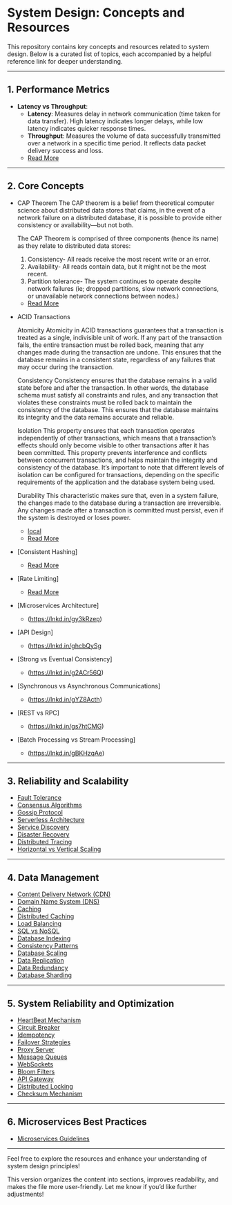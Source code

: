 # System Design: Concepts and Resources

This repository contains key concepts and resources related to system design. Below is a curated list of topics, each accompanied by a helpful reference link for deeper understanding.

---

## 1. Performance Metrics
- **Latency vs Throughput**: 
  - **Latency**: Measures delay in network communication (time taken for data transfer). High latency indicates longer delays, while low latency indicates quicker response times.
  - **Throughput**: Measures the volume of data successfully transmitted over a network in a specific time period. It reflects data packet delivery success and loss.
  - [Read More](https://aws.amazon.com/compare/the-difference-between-throughput-and-latency/)

---

## 2. Core Concepts
- CAP Theorem
  The CAP theorem is a belief from theoretical computer science about distributed data stores that claims, in the event of a network failure on a distributed database, it is possible to 
  provide either consistency or availability—but not both.
  
  The CAP Theorem is comprised of three components (hence its name) as they relate to distributed data stores:
  1.  Consistency- All reads receive the most recent write or an error.
  2.  Availability- All reads contain data, but it might not be the most recent.
  3.  Partition tolerance- The system continues to operate despite network failures (ie; dropped partitions, slow network connections, or unavailable network connections between nodes.)

  - [Read More](https://lnkd.in/gV7NunUD)
  
- ACID Transactions

  Atomicity
  Atomicity in ACID transactions guarantees that a transaction is treated as a single, indivisible unit of work. If any part of the transaction fails, the entire transaction must be rolled 
  back, meaning that any changes made during the transaction are undone. This ensures that the database remains in a consistent state, regardless of any failures that may occur during the 
  transaction.
  
  Consistency
  Consistency ensures that the database remains in a valid state before and after the transaction. In other words, the database schema must satisfy all constraints and rules, and any 
  transaction that violates these constraints must be rolled back to maintain the consistency of the database. This ensures that the database maintains its integrity and the data remains 
  accurate and reliable.
  
  Isolation
  This property ensures that each transaction operates independently of other transactions, which means that a transaction’s effects should only become visible to other transactions after it 
  has been committed. This property prevents interference and conflicts between concurrent transactions, and helps maintain the integrity and consistency of the database. It’s important to 
  note that different levels of isolation can be configured for transactions, depending on the specific requirements of the application and the database system being used.
  
  Durability
  This characteristic makes sure that, even in a system failure, the changes made to the database during a transaction are irreversible. Any changes made after a transaction is committed 
  must persist, even if the system is destroyed or loses power.
  - [local](https://github.com/gurrinders/System-Design/blob/main/Acid%20Transactions)
  - [Read More](https://lnkd.in/gpQMxV9u)
  
- [Consistent Hashing]
   - [Read More](https://lnkd.in/gaCVWBJM)
 
- [Rate Limiting]
   - [Read More](https://lnkd.in/gjkrHkGu)
     
- [Microservices Architecture]
   - (https://lnkd.in/gy3kRzep)
  
- [API Design]
   - (https://lnkd.in/ghcbQySg
  
- [Strong vs Eventual Consistency]
   - (https://lnkd.in/g2ACr56Q)
  
- [Synchronous vs Asynchronous Communications]
   - (https://lnkd.in/gYZ8Acth)
  
- [REST vs RPC]
  - (https://lnkd.in/gs7htCMG)
  
- [Batch Processing vs Stream Processing]
   - (https://lnkd.in/gBKHzqAe)

---

## 3. Reliability and Scalability
- [Fault Tolerance](https://lnkd.in/ggzdZVhM)
- [Consensus Algorithms](https://lnkd.in/gUcVEhUx)
- [Gossip Protocol](https://lnkd.in/gvkckQGY)
- [Serverless Architecture](https://lnkd.in/g3EYA3nz)
- [Service Discovery](https://lnkd.in/gt84khQG)
- [Disaster Recovery](https://lnkd.in/grpEFGfD)
- [Distributed Tracing](https://lnkd.in/ga5FJuH2)
- [Horizontal vs Vertical Scaling](https://lnkd.in/eQc9FRjf)

---

## 4. Data Management
- [Content Delivery Network (CDN)](https://lnkd.in/e7reQ4VF)
- [Domain Name System (DNS)](https://lnkd.in/es8Fp7Q5)
- [Caching](https://lnkd.in/eZkyjptm)
- [Distributed Caching](https://lnkd.in/e4AHNSeT)
- [Load Balancing](https://lnkd.in/eWdwhGap)
- [SQL vs NoSQL](https://lnkd.in/es6vJwit)
- [Database Indexing](https://lnkd.in/ebKcznNJ)
- [Consistency Patterns](https://lnkd.in/eTZ5dHQx)
- [Database Scaling](https://lnkd.in/egFC33Zk)
- [Data Replication](https://lnkd.in/ehZjnuWx)
- [Data Redundancy](https://lnkd.in/eUCxcXr2)
- [Database Sharding](https://lnkd.in/eF_2KNKT)

---

## 5. System Reliability and Optimization
- [HeartBeat Mechanism](https://lnkd.in/eRBRtfk9)
- [Circuit Breaker](https://lnkd.in/eStETWQA)
- [Idempotency](https://lnkd.in/eSYjuq-b)
- [Failover Strategies](https://lnkd.in/eftew-CE)
- [Proxy Server](https://lnkd.in/eVCYxMZQ)
- [Message Queues](https://lnkd.in/eVeVWT3a)
- [WebSockets](https://lnkd.in/eA4zYkjF)
- [Bloom Filters](https://lnkd.in/eG3xPV-x)
- [API Gateway](https://lnkd.in/e-zCR3ft)
- [Distributed Locking](https://lnkd.in/eXsuuthN)
- [Checksum Mechanism](https://lnkd.in/ed4j8cfk)

---

## 6. Microservices Best Practices
- [Microservices Guidelines](https://lnkd.in/ea8hcbqp)

---

Feel free to explore the resources and enhance your understanding of system design principles!

This version organizes the content into sections, improves readability, and makes the file more user-friendly. Let me know if you’d like further adjustments!
